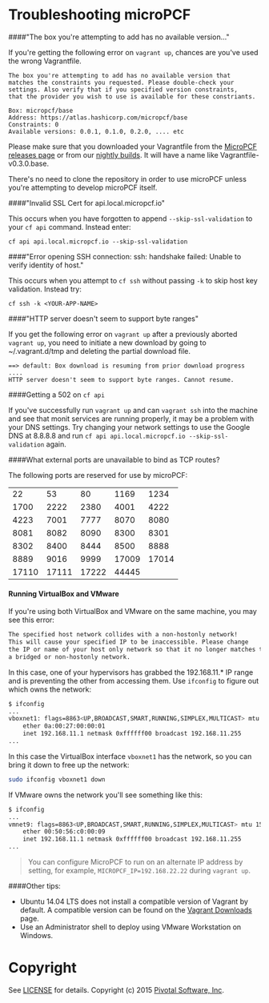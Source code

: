 # Troubleshooting microPCF

####"The box you're attempting to add has no available version..."

If you're getting the following error on `vagrant up`, chances are you've used the wrong Vagrantfile.
```
The box you're attempting to add has no available version that
matches the constraints you requested. Please double-check your
settings. Also verify that if you specified version constraints,
that the provider you wish to use is available for these constriants.

Box: micropcf/base
Address: https://atlas.hashicorp.com/micropcf/base
Constraints: 0
Available versions: 0.0.1, 0.1.0, 0.2.0, .... etc
```

Please make sure that you downloaded your Vagrantfile from the [MicroPCF releases page](https://github.com/pivotal-cf/micropcf/releases) or from our [nightly builds](https://micropcf.s3.amazonaws.com/nightly/index.html). It will have a name like Vagrantfile-v0.3.0.base.

There's no need to clone the repository in order to use microPCF unless you're attempting to develop microPCF itself.

####"Invalid SSL Cert for api.local.micropcf.io"

This occurs when you have forgotten to append `--skip-ssl-validation` to your `cf api` command. Instead enter:

`cf api api.local.micropcf.io --skip-ssl-validation`

####"Error opening SSH connection: ssh: handshake failed: Unable to verify identity of host."

This occurs when you attempt to `cf ssh` without passing `-k` to skip host key validation. Instead try:

`cf ssh -k <YOUR-APP-NAME>`

####"HTTP server doesn't seem to support byte ranges"

If you get the following error on `vagrant up` after a previously aborted `vagrant up`, you need to initiate a new download by going to ~/.vagrant.d/tmp and deleting the partial download file.

```
==> default: Box download is resuming from prior download progress
....
HTTP server doesn't seem to support byte ranges. Cannot resume.
```

####Getting a 502 on `cf api`

If you've successfully run `vagrant up` and can `vagrant ssh` into the machine and see that monit services are running properly, it may be a problem with your DNS settings. Try changing your network settings to use the Google DNS at 8.8.8.8 and run `cf api api.local.micropcf.io --skip-ssl-validation` again.

####What external ports are unavailable to bind as TCP routes?

The following ports are reserved for use by microPCF:

|     |     |     |     |     |
|-----|-----|-----|-----|-----|
|22   |53   |80   |1169 |1234 |
|1700 |2222 |2380 |4001 |4222 |
|4223 |7001 |7777 |8070 |8080 |
|8081 |8082 |8090 |8300 |8301 |
|8302 |8400 |8444 |8500 |8888 |
|8889 |9016 |9999 |17009|17014|
|17110|17111|17222|44445|     |

#### Running VirtualBox and VMware

If you're using both VirtualBox and VMware on the same machine, you may see this error:

```bash
The specified host network collides with a non-hostonly network!
This will cause your specified IP to be inaccessible. Please change
the IP or name of your host only network so that it no longer matches that of
a bridged or non-hostonly network.
```

In this case, one of your hypervisors has grabbed the 192.168.11.\* IP range and is preventing the other from accessing them. Use `ifconfig` to figure out which owns the network:

```bash
$ ifconfig
...
vboxnet1: flags=8863<UP,BROADCAST,SMART,RUNNING,SIMPLEX,MULTICAST> mtu 1500
	ether 0a:00:27:00:00:01
	inet 192.168.11.1 netmask 0xffffff00 broadcast 192.168.11.255
...
```

In this case the VirtualBox interface `vboxnet1` has the network, so you can bring it down to free up the network:

```bash
sudo ifconfig vboxnet1 down
```

If VMware owns the network you'll see something like this:

```bash
$ ifconfig
...
vmnet9: flags=8863<UP,BROADCAST,SMART,RUNNING,SIMPLEX,MULTICAST> mtu 1500
	ether 00:50:56:c0:00:09
	inet 192.168.11.1 netmask 0xffffff00 broadcast 192.168.11.255
...
```

> You can configure MicroPCF to run on an alternate IP address by setting, for example, `MICROPCF_IP=192.168.22.22` during `vagrant up`.


####Other tips:

* Ubuntu 14.04 LTS does not install a compatible version of Vagrant by default.  A compatible version can be found on the [Vagrant Downloads](http://www.vagrantup.com/downloads.html) page.
* Use an Administrator shell to deploy using VMware Workstation on Windows.

# Copyright

See [LICENSE](LICENSE) for details.
Copyright (c) 2015 [Pivotal Software, Inc](http://www.pivotal.io/).
